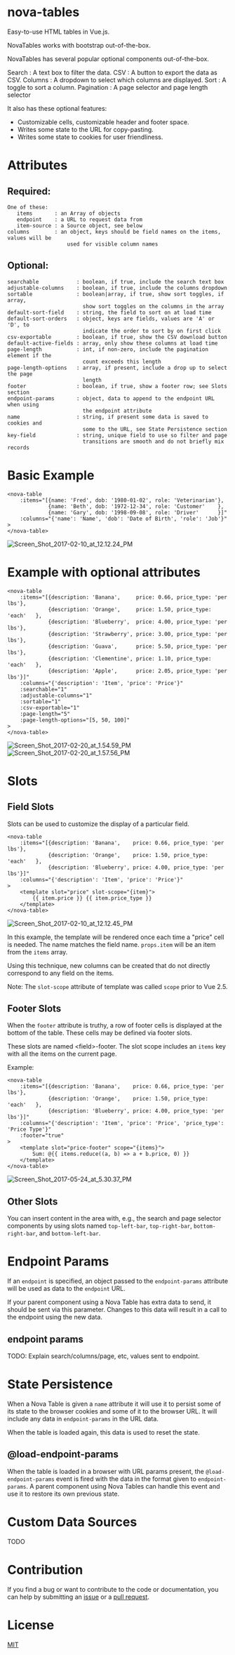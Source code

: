 # nova-tables
Easy-to-use HTML tables in Vue.js.

NovaTables works with bootstrap out-of-the-box.

NovaTables has several popular optional components out-of-the-box.

Search     : A text box to filter the data.
CSV        : A button to export the data as CSV.
Columns    : A dropdown to select which columns are displayed.
Sort       : A toggle to sort a column.
Pagination : A page selector and page length selector


It also has these optional features:

* Customizable cells, customizable header and footer space.
* Writes some state to the URL for copy-pasting.
* Writes some state to cookies for user friendliness.


# Attributes

## Required:

```
One of these:
   items       : an Array of objects
   endpoint    : a URL to request data from
   item-source : a Source object, see below
columns        : an object, keys should be field names on the items, values will be 
                   used for visible column names
```

## Optional:
```
searchable            : boolean, if true, include the search text box
adjustable-columns    : boolean, if true, include the columns dropdown
sortable              : boolean|array, if true, show sort toggles, if array, 
                        show sort toggles on the columns in the array
default-sort-field    : string, the field to sort on at load time
default-sort-orders   : object, keys are fields, values are 'A' or 'D', to 
                        indicate the order to sort by on first click
csv-exportable        : boolean, if true, show the CSV download button
default-active-fields : array, only show these columns at load time
page-length           : int, if non-zero, include the pagination element if the 
                        count exceeds this length
page-length-options   : array, if present, include a drop up to select the page 
                        length
footer                : boolean, if true, show a footer row; see Slots section
endpoint-params       : object, data to append to the endpoint URL when using 
                        the endpoint attribute
name                  : string, if present some data is saved to cookies and 
                        some to the URL, see State Persistence section
key-field             : string, unique field to use so filter and page 
                        transitions are smooth and do not briefly mix records
```


# Basic Example

```
<nova-table
    :items="[{name: 'Fred', dob: '1980-01-02', role: 'Veterinarian'},
             {name: 'Beth', dob: '1972-12-34', role: 'Customer'    },
             {name: 'Gary', dob: '1998-09-08', role: 'Driver'      }]"
    :columns="{'name': 'Name', 'dob': 'Date of Birth', 'role': 'Job'}"
>
</nova-table>
```
![Screen_Shot_2017-02-10_at_12.12.24_PM](/uploads/661df8504d77c6fd38a0dd3937172205/Screen_Shot_2017-02-10_at_12.12.24_PM.png)

# Example with optional attributes

```
<nova-table
    :items="[{description: 'Banana',     price: 0.66, price_type: 'per lbs'},
             {description: 'Orange',     price: 1.50, price_type: 'each'   },
             {description: 'Blueberry',  price: 4.00, price_type: 'per lbs'},
             {description: 'Strawberry', price: 3.00, price_type: 'per lbs'},
             {description: 'Guava',      price: 5.50, price_type: 'per lbs'},
             {description: 'Clementine', price: 1.10, price_type: 'each'   },
             {description: 'Apple',      price: 2.05, price_type: 'per lbs'}]"
    :columns="{'description': 'Item', 'price': 'Price'}"
    :searchable="1"
    :adjustable-columns="1"
    :sortable="1"
    :csv-exportable="1"
    :page-length="5"
    :page-length-options="[5, 50, 100]"
>
</nova-table>
```
![Screen_Shot_2017-02-20_at_1.54.59_PM](/uploads/13c44d8b822e775e9e1d7a7da9d9d8d2/Screen_Shot_2017-02-20_at_1.54.59_PM.png)
![Screen_Shot_2017-02-20_at_1.57.56_PM](/uploads/cefc81f00a3901429621cf2df80b528b/Screen_Shot_2017-02-20_at_1.57.56_PM.png)

# Slots

## Field Slots

Slots can be used to customize the display of a particular field.

```
<nova-table
    :items="[{description: 'Banana',    price: 0.66, price_type: 'per lbs'},
             {description: 'Orange',    price: 1.50, price_type: 'each'   },
             {description: 'Blueberry', price: 4.00, price_type: 'per lbs'}]"
    :columns="{'description': 'Item', 'price': 'Price'}"
>
    <template slot="price" slot-scope="{item}">
        {{ item.price }} {{ item.price_type }}
    </template>
</nova-table>
```
![Screen_Shot_2017-02-10_at_12.12.45_PM](/uploads/1f9afb704904f870c5ffd8f90f9f2ad5/Screen_Shot_2017-02-10_at_12.12.45_PM.png)

In this example, the template will be rendered once each time a "price" 
cell is needed. The name matches the field name. `props.item` will be an
item from the `items` array.

Using this technique, new columns can be created that do not directly 
correspond to any field on the items.

Note: The `slot-scope` attribute of template was called `scope` prior to Vue 
2.5.

## Footer Slots

When the `footer` attribute is truthy, a row of footer cells is displayed at
the bottom of the table. These cells may be defined via footer slots.

These slots are named &lt;field>-footer. The slot scope includes an `items` 
key with all the items on the current page.

Example:
```
<nova-table
    :items="[{description: 'Banana',    price: 0.66, price_type: 'per lbs'},
             {description: 'Orange',    price: 1.50, price_type: 'each'   },
             {description: 'Blueberry', price: 4.00, price_type: 'per lbs'}]"
    :columns="{'description': 'Item', 'price': 'Price', 'price_type': 'Price Type'}"
    :footer="true"
>
    <template slot="price-footer" scope="{items}">
        Sum: @{{ items.reduce((a, b) => a + b.price, 0) }}
    </template>
</nova-table>
```
![Screen_Shot_2017-05-24_at_5.30.37_PM](/uploads/e2cc1fd3b882979a5ccab60b6bc0971a/Screen_Shot_2017-05-24_at_5.30.37_PM.png)

## Other Slots

You can insert content in the area with, e.g., the search and page selector 
components by using slots named `top-left-bar`, `top-right-bar`, 
`bottom-right-bar`, and `bottom-left-bar`.

# Endpoint Params

If an `endpoint` is specified, an object passed to the `endpoint-params` 
attribute will be used as data to the `endpoint` URL.

If your parent component using a Nova Table has extra data to send, it should 
be sent via this parameter. Changes to this data will result in a call to the 
endpoint using the new data.

## endpoint params

TODO: Explain search/columns/page, etc, values sent to endpoint.

# State Persistence

When a Nova Table is given a `name` attribute it will use it to persist some 
of its state to the browser cookies and some of it to the browser URL. It will 
include any data in `endpoint-params` in the URL data.

When the table is loaded again, this data is used to reset the state.

## @load-endpoint-params

When the table is loaded in a browser with URL params present, the 
`@load-endpoint-params` event is fired with the data in the format given to 
`endpoint-params`. A parent component using Nova Tables can handle this event 
and use it to restore its own previous state.

# Custom Data Sources

TODO

# Contribution

If you find a bug or want to contribute to the code or documentation, you can help by submitting an [issue](https://github.com/thatsus/nova-tables/issues) or a [pull request](https://github.com/thatsus/nova-tables/pulls).

# License

[MIT](http://opensource.org/licenses/MIT)

